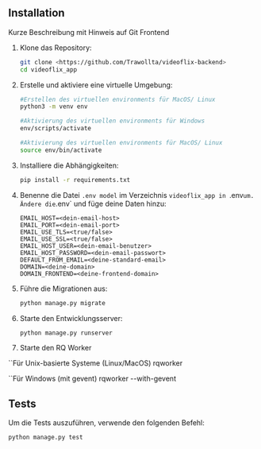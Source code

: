 ## Installation
Kurze Beschreibung mit Hinweis auf Git Frontend


1. Klone das Repository:
    ```sh
    git clone <https://github.com/Trawollta/videoflix-backend>
    cd videoflix_app
    ```

2. Erstelle und aktiviere eine virtuelle Umgebung:
    ```sh
    #Erstellen des virtuellen environments für MacOS/ Linux
    python3 -m venv env

    #Aktivierung des virtuellen environments für Windows
    env/scripts/activate

    #Aktivierung des virtuellen environments für MacOS/ Linux
    source env/bin/activate
    ```

3. Installiere die Abhängigkeiten:
    ```sh
    pip install -r requirements.txt
    ```

4. Benenne die Datei `.env model` im Verzeichnis `videoflix_app in `.env` um.
    Ändere die `.env` und füge deine Daten hinzu:
    ```env
    EMAIL_HOST=<dein-email-host>
    EMAIL_PORT=<dein-email-port>
    EMAIL_USE_TLS=<true/false>
    EMAIL_USE_SSL=<true/false>
    EMAIL_HOST_USER=<dein-email-benutzer>
    EMAIL_HOST_PASSWORD=<dein-email-passwort>
    DEFAULT_FROM_EMAIL=<deine-standard-email>
    DOMAIN=<deine-domain>
    DOMAIN_FRONTEND=<deine-frontend-domain>
    ```

5. Führe die Migrationen aus:
    ```sh
    python manage.py migrate
    ```

6. Starte den Entwicklungsserver:
    ```sh
    python manage.py runserver
    ```


7. Starte den RQ Worker

``Für Unix-basierte Systeme (Linux/MacOS)
rqworker

``Für Windows (mit gevent)
rqworker --with-gevent


## Tests

Um die Tests auszuführen, verwende den folgenden Befehl:
```sh
python manage.py test